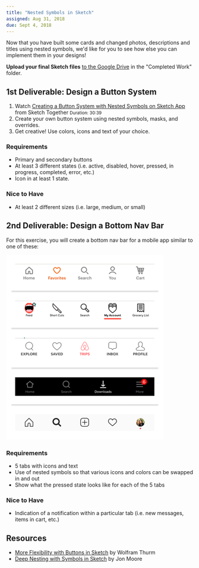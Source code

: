 ```yaml
---
title: "Nested Symbols in Sketch"
assigned: Aug 31, 2018
due: Sept 4, 2018
---
```


Now that you have built some cards and changed photos, descriptions and titles using nested symbols, we'd like for you to see how else you can implement them in your designs! 

**Upload your final Sketch files** [to the Google Drive](https://drive.google.com/drive/u/1/folders/1OJWSXlXKHCHchXesu9GJhFflCIS-RvV0) in the "Completed Work" folder.


1st Deliverable: Design a Button System
-------------------------------------------------

1. Watch [Creating a Button System with Nested Symbols on Sketch App](https://www.youtube.com/watch?v=_bjqVF7Fvg4) from Sketch Together <small>Duration: 30:39</small>
2. Create your own button system using nested symbols, masks, and overrides. 
3. Get creative! Use colors, icons and text of your choice. 

### Requirements

- Primary and secondary buttons
- At least 3 different states (i.e. active, disabled, hover, pressed, in progress, completed, error, etc.)
- Icon in at least 1 state.

### Nice to Have

- At least 2 different sizes (i.e. large, medium, or small)


2nd Deliverable: Design a Bottom Nav Bar
-------------------------------------------------

For this exercise, you will create a bottom nav bar for a mobile app similar to one of these:

<img src="/assets/images/bottom-nav-bar-small.png" alt="Sample bottom nav bars on mobile apps" />

### Requirements

- 5 tabs with icons and text
- Use of nested symbols so that various icons and colors can be swapped in and out
- Show what the pressed state looks like for each of the 5 tabs

### Nice to Have

- Indication of a notification within a particular tab (i.e. new messages, items in cart, etc.)


Resources
---------

- [More Flexibility with Buttons in Sketch](https://medium.com/sketch-app-sources/more-flexibility-with-buttons-in-sketch-cc496b125017) by Wolfram Thurm
- [Deep Nesting with Symbols in Sketch](https://medium.com/ux-power-tools/this-is-without-a-doubt-the-coolest-sketch-technique-youll-see-all-day-ddefa65ea959) by Jon Moore


